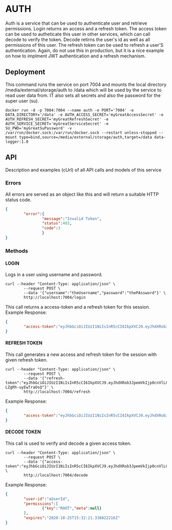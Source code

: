 # AUTH
Auth is a service that can be used to authenticate user and retrieve
permissions. Login returns an access and a refresh token. The access token
can be used to autheticate this user in other services, which can call decode 
to verify the token. Decode retirns the user's id as well as all permissions
of this user. The refresh token can be used to refresh a user'S authentication.
Again, do not use this in production, but it is a nice example on how to
implment JWT authentication and a refresh mechanism.

## Deployment
This command runs the service on port 7004 and mounts the local directory /media/external/storage/auth to /data which will be used by the service to read user data from. IT also sets all secrets and also the password for the super user (su).
```
docker run -d -p 7004:7004 --name auth -e PORT='7004' -e DATA_DIRECTORY='/data' -e AUTH_ACCESS_SECRET='myGreatAccessSecret' -e AUTH_REFRESH_SECRET='myGreatRefreshSecret' -e AUTH_SERVICE_SECRET='myGreatServiceSecret' -e SU_PWD='myGreatSuPassword' -v /var/run/docker.sock:/var/run/docker.sock --restart unless-stopped --mount type=bind,source=/media/external/storage/auth,target=/data data-logger:1.0
```

## API
Description and examples (cUrl) of all API calls and models of this service

### Errors
All errors are served as an object like this and will return a suitable HTTP
status code.
```json
{
        "error":{
                "message":"Invalid Token",
                "status":403,
                "code":3
                }
}
```

### Methods
#### LOGIN
Logs in a user using username and password.
```
curl --header "Content-Type: application/json" \
        --request POST \ 
        --data '{"username":"theUsername","password":"thePAssword"}' \
        http://localhost:7004/login
```

This call returns a access-token and a refresh token for this session.
Example Response:
```json
{
        "access-token":"eyJhbGciOiJIUzI1NiIsInR5cCI6IkpXVCJ9.eyJhdXRob3JpemVkIjp0cnVlLCJleHAiOiIyMDIwLTEwLTI1VDE1OjI4OjA2Ljk5MjE3MTA4MVoiLCJwZXJtaXNzaW9ucyI6Ilt7XCJrZXlcIjpcIlJPT1RcIixcIm1ldGFcIjpudWxsfV0iLCJ1c2VyX2lkIjoic3UifQ.GB9skCdYbnbDsA9IcMiybMRmgNlt4P_F-inUfuvaXZk","refresh-token":"eyJhbGciOiJIUzI1NiIsInR5cCI6IkpXVCJ9.eyJhdXRob3JpemVkIjp0cnVlLCJleHAiOiIyMDIwLTExLTAxVDE1OjEzOjA2Ljk5MjE3NDA2M1oiLCJ1c2VyX2lkIjoic3UifQ.ugCGoLxSr2XoJxCTedRVM1mFsT-LZgRh-uyEwTraOsQ"
}
```

#### REFRESH TOKEN
This call generates a new access and refresh token for the session with given refresh token.
```
curl --header "Content-Type: application/json" \
        --request POST \
        --data '{"refresh-token":"eyJhbGciOiJIUzI1NiIsInR5cCI6IkpXVCJ9.eyJhdXRob3JpemVkIjp0cnVlLCJleHAiOiIyMDIwLTExLTAxVDE1OjEzOjA2Ljk5MjE3NDA2M1oiLCJ1c2VyX2lkIjoic3UifQ.ugCGoLxSr2XoJxCTedRVM1mFsT-LZgRh-uyEwTraOsQ"}' \ 
        http://localhost:7004/refresh
```
Example Response:
```json
{
        "access-token":"eyJhbGciOiJIUzI1NiIsInR5cCI6IkpXVCJ9.eyJhdXRob3JpemVkIjp0cnVlLCJleHAiOiIyMDIwLTEwLTI1VDE1OjMyOjIxLjMzODgyMjIxNloiLCJwZXJtaXNzaW9ucyI6Ilt7XCJrZXlcIjpcIlJPT1RcIixcIm1ldGFcIjpudWxsfV0iLCJ1c2VyX2lkIjoic3UifQ.N7dloh8YAvyBvEck36Q7moMH1MWNU8iW11A3xNKhLto","refresh-token":"eyJhbGciOiJIUzI1NiIsInR5cCI6IkpXVCJ9.eyJhdXRob3JpemVkIjp0cnVlLCJleHAiOiIyMDIwLTExLTAxVDE1OjE3OjIxLjMzODgyMzkzOFoiLCJ1c2VyX2lkIjoic3UifQ.03r_7ImXxLGElpRVpgHCO4jtErKl63SJaF7CEf0yka8"
}
```

#### DECODE TOKEN
This call is used to verify and decode a given access token.

```
curl --header "Content-Type: application/json" \
        --request POST \ 
        --data '{"access-token":"eyJhbGciOiJIUzI1NiIsInR5cCI6IkpXVCJ9.eyJhdXRob3JpemVkIjp0cnVlLCJleHAiOiIyMDIwLTEwLTI1VDE1OjMyOjIxLjMzODgyMjIxNloiLCJwZXJtaXNzaW9ucyI6Ilt7XCJrZXlcIjpcIlJPT1RcIixcIm1ldGFcIjpudWxsfV0iLCJ1c2VyX2lkIjoic3UifQ.N7dloh8YAvyBvEck36Q7moMH1MWNU8iW11A3xNKhLto"}' \
        http://localhost:7004/decode
```
Example Response:
```json
{
        "user-id":"aUserId",
        "permissions":[
                {"key":"ROOT","meta":null}
        ],
        "expires":"2020-10-25T15:32:21.338822216Z"
}
```